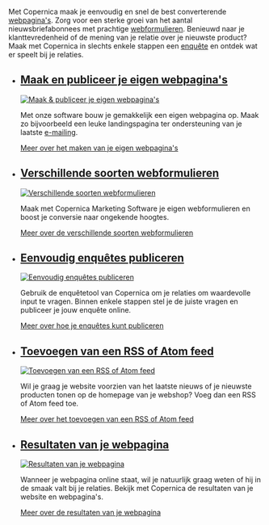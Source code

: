 Met Copernica maak je eenvoudig en snel de best converterende
[webpagina's](https://www.copernica.com/nl/functies/e-mailings/maak-zelf-slimme-e-mailings "Maak zelf slimme e-mailings").
Zorg voor een sterke groei van het aantal nieuwsbriefabonnees met
prachtige
[webformulieren](https://www.copernica.com/nl/functies/webpaginas/verschillende-soorten-webformulieren "Verschillende soorten webformulieren").
Benieuwd naar je klanttevredenheid of de mening van je relatie over je
nieuwste product? Maak met Copernica in slechts enkele stappen een
[enquête](https://www.copernica.com/nl/functies/webpaginas/enquetes "Enquête")
en ontdek wat er speelt bij je relaties.

-   [Maak en publiceer je eigen webpagina's](http://www.copernica.com/nl/functies/webpaginas/maak-en-publiceer-je-eigen-webpaginas "Maak en publiceer je eigen webpagina's")
    ------------------------------------------------------------------------------------------------------------------------------------------------------------------------

    [![Maak & publiceer je eigen
    webpagina's](../images/nl-webpages-01-thumb.png)](http://www.copernica.com/nl/functies/webpaginas/maak-en-publiceer-je-eigen-webpaginas "Maak en publiceer je eigen webpagina's")

    Met onze software bouw je gemakkelijk een eigen webpagina op. Maak
    zo bijvoorbeeld een leuke landingspagina ter ondersteuning van je
    laatste
    [e-mailing](http://www.copernica.com/nl/functies/e-mailings "E-mailing").

    [Meer over het maken van je eigen
    webpagina's](http://www.copernica.com/nl/functies/webpaginas/maak-en-publiceer-je-eigen-webpaginas "Maak en publiceer je eigen webpagina's")

-   [Verschillende soorten webformulieren](http://www.copernica.com/nl/functies/webpaginas/verschillende-soorten-webformulieren "Verschillende soorten webformulieren")
    -------------------------------------------------------------------------------------------------------------------------------------------------------------------

    [![Verschillende soorten
    webformulieren](../images/nl-webpages-02-thumb.png)](http://www.copernica.com/nl/functies/webpaginas/verschillende-soorten-webformulieren "Verschillende soorten webformulieren")

    Maak met Copernica Marketing Software je eigen webformulieren en
    boost je conversie naar ongekende hoogtes.

    [Meer over de verschillende soorten
    webformulieren](http://www.copernica.com/nl/functies/webpaginas/verschillende-soorten-webformulieren "Verschillende soorten webformulieren")

-   [Eenvoudig enquêtes publiceren](http://www.copernica.com/nl/functies/webpaginas/enquetes "Enquêtes")
    ----------------------------------------------------------------------------------------------------

    [![Eenvoudig enquêtes
    publiceren](../images/nl-webpages-03-thumb.png)](http://www.copernica.com/nl/functies/webpaginas/enquetes "Enquêtes")

    Gebruik de enquêtetool van Copernica om je relaties om waardevolle
    input te vragen. Binnen enkele stappen stel je de juiste vragen en
    publiceer je jouw enquête online.

    [Meer over hoe je enquêtes kunt
    publiceren](http://www.copernica.com/nl/functies/webpaginas/enquetes "Enquêtes")

-   [Toevoegen van een RSS of Atom feed](http://www.copernica.com/nl/functies/webpaginas/gebruik-van-rss-of-atom-feed "Toevoegen van een RSS of Atom feed")
    -------------------------------------------------------------------------------------------------------------------------------------------------------

    [![Toevoegen van een RSS of Atom
    feed](../images/nl-webpages-04-thumb.png)](http://www.copernica.com/nl/functies/webpaginas/gebruik-van-rss-of-atom-feed "Toevoegen van een RSS of Atom feed")

    Wil je graag je website voorzien van het laatste nieuws of je
    nieuwste producten tonen op de homepage van je webshop? Voeg dan een
    RSS of Atom feed toe.

    [Meer over het toevoegen van een RSS of Atom
    feed](http://www.copernica.com/nl/functies/webpaginas/gebruik-van-rss-of-atom-feed "Toevoegen van een RSS of Atom feed")

-   [Resultaten van je webpagina](http://www.copernica.com/nl/functies/webpaginas/resultaten-van-je-webpagina "Resultaten van je webpagina")
    ----------------------------------------------------------------------------------------------------------------------------------------

    [![Resultaten van je
    webpagina](../images/nl-webpages-05-thumb.png)](http://www.copernica.com/nl/functies/webpaginas/resultaten-van-je-webpagina "Resultaten van je webpagina")

    Wanneer je webpagina online staat, wil je natuurlijk graag weten of
    hij in de smaak valt bij je relaties. Bekijk met Copernica de
    resultaten van je website en webpagina's.

    [Meer over de resultaten van je
    webpagina](http://www.copernica.com/nl/functies/webpaginas/resultaten-van-je-webpagina "Resultaten van je webpagina")


